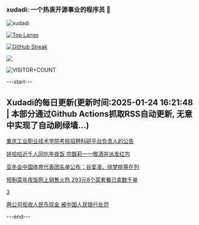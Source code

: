 ### xudadi: 一个热衷开源事业的程序员 👋

![xudadi](https://github-readme-stats-git-masterorgs-github-readme-stats-team.vercel.app/api?username=xudadi)

[![Top Langs](https://github-readme-stats.vercel.app/api/top-langs/?username=xudadi)](https://github.com/anuraghazra/github-readme-stats)

[![GitHub Streak](https://streak-stats.demolab.com?user=xudadi&locale=zh_Hans)](https://git.io/streak-stats)

![](https://raw.githubusercontent.com/xudadi/xudadi/main/assets/github-contribution-grid-snake.svg)

![VISITOR+COUNT](https://komarev.com/ghpvc/?username=xudadi&label=VISITOR+COUNT)


---start---

## Xudadi的每日更新(更新时间:2025-01-24 16:21:48 | 本部分通过Github Actions抓取RSS自动更新, 无意中实现了自动刷绿墙...)

[重庆工业职业技术学院考核招聘科研平台负责人的公告](https://www.gongkaoleida.com/article/2275092)

[娃哈哈近千人同吃年夜饭 宗馥莉一一敬酒并派发红包](https://m.163.com/news/article/JMKF7V640514R9P4.html)

[亚冬会中国体育代表团名单公布：谷爱凌、徐梦桃等在列](https://m.163.com/news/article/JMLKPUQG0001899O.html)

[预制菜年夜饭网上销售火热 293元8个菜套餐已卖数千单](https://m.163.com/news/article/JMJL2F780514D3UH.html)

[3](https://m.163.com/touch/news/sub/domestic)

[两公司拒收人民币现金 被中国人民银行处罚](https://m.163.com/news/article/JMJSDB7G0519DFFO.html)

---end---
